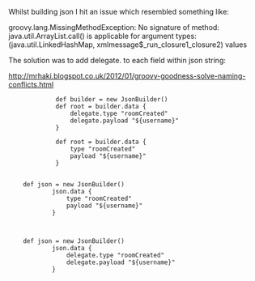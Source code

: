 Whilst building json I hit an issue which resembled something like:

groovy.lang.MissingMethodException: No signature of method: java.util.ArrayList.call() is applicable for argument types: (java.util.LinkedHashMap, xmlmessage$_run_closure1_closure2) values


The solution was to add delegate. to each field within json string:


http://mrhaki.blogspot.co.uk/2012/01/groovy-goodness-solve-naming-conflicts.html



				 def builder = new JsonBuilder()
				 def root = builder.data {
					 delegate.type "roomCreated"
					 delegate.payload "${username}"
				 }

				 def root = builder.data {
					 type "roomCreated"
					 payload "${username}"
				 }
				 

        def json = new JsonBuilder()
				json.data {
					type "roomCreated"
					payload "${username}"
				}
				
				
				
        def json = new JsonBuilder()
				json.data {
					delegate.type "roomCreated"
					delegate.payload "${username}"
				}
				
				
